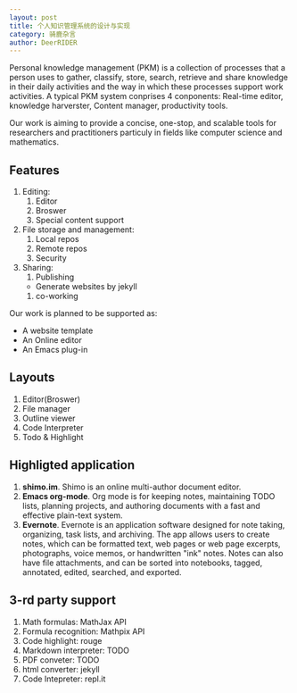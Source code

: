 ```yaml
---
layout: post
title: 个人知识管理系统的设计与实现
category: 骑鹿杂言
author: DeerRIDER
---
```


Personal knowledge management (PKM) is a collection of processes that a person uses to gather, classify, store, search, retrieve and share knowledge in their daily activities and the way in which these processes support work activities. A typical PKM system conprises 4 conponents: Real-time editor, knowledge harverster, Content manager, productivity tools.

Our work is aiming to provide a concise, one-stop, and scalable tools for researchers and practitioners particuly in fields like computer science and mathematics.

## Features

1. Editing:
   1. Editor
   2. Broswer
   3. Special content support
2. File storage and management:
   1. Local repos
   2. Remote repos
   3. Security
3. Sharing:
   1. Publishing
   * Generate websites by jekyll
   1. co-working

Our work is planned to be supported as:
* A website template
* An Online editor
* An Emacs plug-in

## Layouts

1. Editor(Broswer)
2. File manager
3. Outline viewer
4. Code Interpreter
5. Todo & Highlight 

## Highligted application

1. **shimo.im**. Shimo is an online multi-author document editor.
2. **Emacs org-mode**. Org mode is for keeping notes, maintaining TODO lists, planning projects, and authoring documents with a fast and effective plain-text system.
3. **Evernote**. Evernote is an application software designed for note taking, organizing, task lists, and archiving. The app allows users to create notes, which can be formatted text, web pages or web page excerpts, photographs, voice memos, or handwritten "ink" notes. Notes can also have file attachments, and can be sorted into notebooks, tagged, annotated, edited, searched, and exported.

## 3-rd party support

1. Math formulas: MathJax API
2. Formula recognition: Mathpix API
3. Code highlight: rouge
4. Markdown interpreter: TODO
5. PDF conveter: TODO
6. html converter: jekyll
7. Code Intepreter: repl.it
